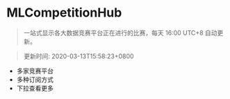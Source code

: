 # MLCompetitionHub

> 一站式显示各大数据竞赛平台正在进行的比赛，每天 16:00 UTC+8 自动更新。
  
> 更新时间: 2020-03-13T15:58:23+0800 

* 多家竞赛平台
* 多种订阅方式
* 下拉查看更多